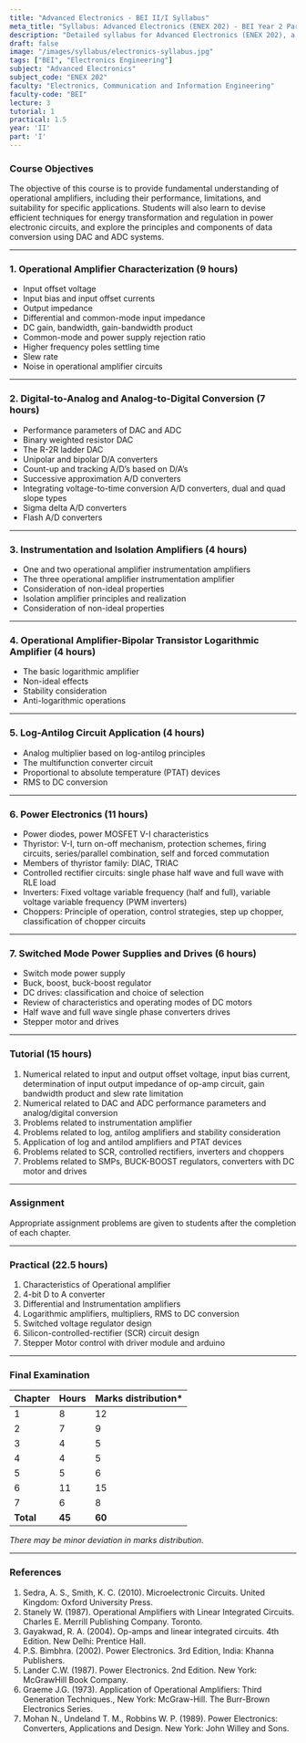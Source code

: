 ```yaml
---
title: "Advanced Electronics - BEI II/I Syllabus"
meta_title: "Syllabus: Advanced Electronics (ENEX 202) - BEI Year 2 Part 1 | IOE Notes"
description: "Detailed syllabus for Advanced Electronics (ENEX 202), a second year, first part subject in the IOE BEI program."
draft: false
image: "/images/syllabus/electronics-syllabus.jpg"
tags: ["BEI", "Electronics Engineering"]
subject: "Advanced Electronics"
subject_code: "ENEX 202"
faculty: "Electronics, Communication and Information Engineering"
faculty-code: "BEI"
lecture: 3
tutorial: 1
practical: 1.5
year: 'II'
part: 'I'
---
```



### Course Objectives
The objective of this course is to provide fundamental understanding of operational amplifiers, including their performance, limitations, and suitability for specific applications. Students will also learn to devise efficient techniques for energy transformation and regulation in power electronic circuits, and explore the principles and components of data conversion using DAC and ADC systems.

---

### 1. Operational Amplifier Characterization (9 hours)
- Input offset voltage
- Input bias and input offset currents
- Output impedance
- Differential and common-mode input impedance
- DC gain, bandwidth, gain-bandwidth product
- Common-mode and power supply rejection ratio
- Higher frequency poles settling time
- Slew rate
- Noise in operational amplifier circuits

---

### 2. Digital-to-Analog and Analog-to-Digital Conversion (7 hours)
- Performance parameters of DAC and ADC
- Binary weighted resistor DAC
- The R-2R ladder DAC
- Unipolar and bipolar D/A converters
- Count-up and tracking A/D’s based on D/A’s
- Successive approximation A/D converters
- Integrating voltage-to-time conversion A/D converters, dual and quad slope types
- Sigma delta A/D converters
- Flash A/D converters

---

### 3. Instrumentation and Isolation Amplifiers (4 hours)
- One and two operational amplifier instrumentation amplifiers
- The three operational amplifier instrumentation amplifier
- Consideration of non-ideal properties
- Isolation amplifier principles and realization
- Consideration of non-ideal properties

---

### 4. Operational Amplifier-Bipolar Transistor Logarithmic Amplifier (4 hours)
- The basic logarithmic amplifier
- Non-ideal effects
- Stability consideration
- Anti-logarithmic operations

---

### 5. Log-Antilog Circuit Application (4 hours)
- Analog multiplier based on log-antilog principles
- The multifunction converter circuit
- Proportional to absolute temperature (PTAT) devices
- RMS to DC conversion

---

### 6. Power Electronics (11 hours)
- Power diodes, power MOSFET V-I characteristics
- Thyristor: V-I, turn on-off mechanism, protection schemes, firing circuits, series/parallel combination, self and forced commutation
- Members of thyristor family: DIAC, TRIAC
- Controlled rectifier circuits: single phase half wave and full wave with RLE load
- Inverters: Fixed voltage variable frequency (half and full), variable voltage variable frequency (PWM inverters)
- Choppers: Principle of operation, control strategies, step up chopper, classification of chopper circuits

---

### 7. Switched Mode Power Supplies and Drives (6 hours)
- Switch mode power supply
- Buck, boost, buck-boost regulator
- DC drives: classification and choice of selection
- Review of characteristics and operating modes of DC motors
- Half wave and full wave single phase converters drives
- Stepper motor and drives

---

### Tutorial (15 hours)
1. Numerical related to input and output offset voltage, input bias current, determination of input output impedance of op-amp circuit, gain bandwidth product and slew rate limitation
2. Numerical related to DAC and ADC performance parameters and analog/digital conversion
3. Problems related to instrumentation amplifier
4. Problems related to log, antilog amplifiers and stability consideration
5. Application of log and antilod amplifiers and PTAT devices
6. Problems related to SCR, controlled rectifiers, inverters and choppers
7. Problems related to SMPs, BUCK-BOOST regulators, converters with DC motor and drives

---

### Assignment
Appropriate assignment problems are given to students after the completion of each chapter.

---

### Practical (22.5 hours)
1. Characteristics of Operational amplifier
2. 4-bit D to A converter
3. Differential and Instrumentation amplifiers
4. Logarithmic amplifiers, multipliers, RMS to DC conversion
5. Switched voltage regulator design
6. Silicon-controlled-rectifier (SCR) circuit design
7. Stepper Motor control with driver module and arduino

---

### Final Examination
| Chapter | Hours | Marks distribution* |
|---------|-------|---------------------|
| 1       | 8     | 12                  |
| 2       | 7     | 9                   |
| 3       | 4     | 5                   |
| 4       | 4     | 5                   |
| 5       | 5     | 6                   |
| 6       | 11    | 15                  |
| 7       | 6     | 8                   |
| **Total** | **45** | **60**             |

*There may be minor deviation in marks distribution.*

---

### References
1. Sedra, A. S., Smith, K. C. (2010). Microelectronic Circuits. United Kingdom: Oxford University Press.
2. Stanely W. (1987). Operational Amplifiers with Linear Integrated Circuits. Charles E. Merrill Publishing Company. Toronto.
3. Gayakwad, R. A. (2004). Op-amps and linear integrated circuits. 4th Edition. New Delhi: Prentice Hall.
4. P.S. Bimbhra. (2002). Power Electronics. 3rd Edition, India: Khanna Publishers.
5. Lander C.W. (1987). Power Electronics. 2nd Edition. New York: McGrawHill Book Company.
6. Graeme J.G. (1973). Application of Operational Amplifiers: Third Generation Techniques., New York: McGraw-Hill. The Burr-Brown Electronics Series.
7. Mohan N., Undeland T. M., Robbins W. P. (1989). Power Electronics: Converters, Applications and Design. New York: John Willey and Sons.
